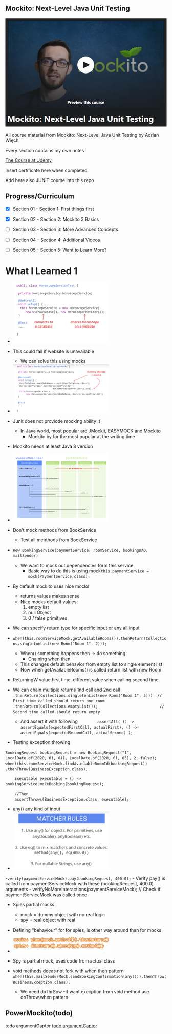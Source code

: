 ## Mockito: Next-Level Java Unit Testing

![Mockito](pic.jpg)

All course material from Mockito: Next-Level Java Unit Testing by Adrian Więch

Every section contains my own notes

[The Course at Udemy](https://www.udemy.com/course/mockito3/)   

Insert certificate here when completed


Add here also JUNIT course into this repo
## Progress/Curriculum


- [x] Section 01 - Section 1: First things first
- [x] Section 02 - Section 2: Mockito 3 Basics
- [ ] Section 03 - Section 3: More Advanced Concepts
- [ ] Section 04 - Section 4: Additional Videos
- [ ] Section 05 - Section 5: Want to Learn More?



# What I Learned 1

- <img src="NeedForMockito.PNG" alt="alt text" width="300"/>

- This could fail if website is unavailable
	- We can solve this using mocks
- <img src="mock.PNG" alt="alt text" width="300"/>
- Junit does not proviode mocking ability :(
	- In Java world, most popular are JMockit, EASYMOCK and Mockito
		- Mockito by far the most popular at the writing time
- Mockito needs at least Java 8 version
- <img src="class_diagram.png" alt="alt text" width="300"/>
- Don't mock methods from BookService
	- Test all mehthods from BookService
- ``new BookingService(paymentService, roomService, bookingDAO, mailSender)``
	- We want to mock out dependencies form this service
		- Basic way to do this is using mock``this.paymentService = mock(PaymentService.class);``
- By default mockito uses nice mocks
	- returns values makes sense
	- Nice mocks default values:
		1. empty list
		2. null Object
		3. 0 / false primitives
- We can specify return type for specific input or any all input
- `when(this.roomServiceMock.getAvailableRooms()).thenReturn(Collections.singletonList(new Room("Room 1", 2)));`
	- When() something happens then -> do something
		- Chaining when then
	- This changes default behavior from empty list to single element list
	- Now when getAvailableRooms() is called return list with new Room 
- ReturningW value first time, different value when calling second time
- We can chain multiple returns 1nd call and 2nd call
`.thenReturn(Collections.singletonList(new Room("Room 1", 5))) 	// First time called should return one room
.thenReturn(Collections.emptyList());							// Second time called should return empty`
	- And assert it with following `		assertAll(
				() -> 	assertEquals(expectedFirstCall, actualFirst),
				() -> 	assertEquals(expectedSecondCall, actualSecond)
				);`
- Testing exception throwing 

`BookingRequest bookingRequest = new BookingRequest("1", LocalDate.of(2020, 01, 01), LocalDate.of(2020, 01, 05), 2, false);		
		when(this.roomServiceMock.findAvailableRoomId(bookingRequest))
		.thenThrow(BusinessException.class);`
	
		Executable executable = () -> bookingService.makeBooking(bookingRequest);
		
		//Then
		assertThrows(BusinessException.class, executable);	

- any() any kind of input
- <img src="mockitoGoldenArgumentRules.PNG" alt="alt text" width="300"/>

-`verify(paymentServiceMock).pay(bookingRequest, 400.0);`
	- Verify pay() is called from paymentServiceMock with these (bookingRequest, 400.0) arguments
	- verifyNoMoreInteractions(paymentServiceMock); // Check if paymentServiceMock was called once
	
- Spies partial mocks
	- mock = dummy object with no real logic
	- spy = real object with real 

- Defining "behaviour" for for spies, is other way around than for mocks
- <img src="spy.PNG" alt="alt text" width="300"/>
- Spy is partial mock, uses code from actual class

- void methods doeas not fork with when then pattern
`when(this.mailSenderMock.sendBookingConfirmation(any())).thenThrow(BusinessException.class);`
	- We need doThrSow
-If want execption from void method use doThrow.when pattern

## PowerMockito(todo)
todo argumentCaptor
[todo argumentCaptor](https://www.google.com/search?client=firefox-b-d&q=argument++captor)



